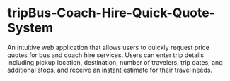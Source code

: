 # tripBus-Coach-Hire-Quick-Quote-System
An intuitive web application that allows users to quickly request price quotes for bus and coach hire services. Users can enter trip details including pickup location, destination, number of travelers, trip dates, and additional stops, and receive an instant estimate for their travel needs.
